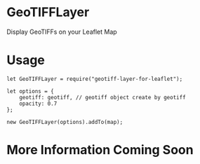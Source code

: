 # GeoTIFFLayer
Display GeoTIFFs on your Leaflet Map

# Usage
```
let GeoTIFFLayer = require("geotiff-layer-for-leaflet");

let options = {
    geotiff: geotiff, // geotiff object create by geotiff
    opacity: 0.7
};

new GeoTIFFLayer(options).addTo(map);
```

# More Information Coming Soon
